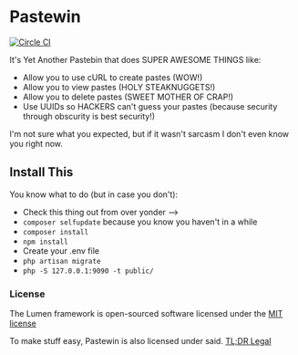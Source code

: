 # Pastewin

[![Circle CI](https://circleci.com/gh/afolson/lolbin/tree/master.svg?style=svg)](https://circleci.com/gh/afolson/lolbin/tree/master)

It's Yet Another Pastebin that does SUPER AWESOME THINGS like:

- Allow you to use cURL to create pastes (WOW!)
- Allow you to view pastes (HOLY STEAKNUGGETS!)
- Allow you to delete pastes (SWEET MOTHER OF CRAP!)
- Use UUIDs so HACKERS can't guess your pastes (because security through obscurity is best security!)

I'm not sure what you expected, but if it wasn't sarcasm I don't even know you right now.

## Install This

You know what to do (but in case you don't):

- Check this thing out from over yonder -->
- `composer selfupdate` because you know you haven't in a while
- `composer install`
- `npm install`
- Create your .env file
- `php artisan migrate`
- `php -S 127.0.0.1:9090 -t public/`

### License

The Lumen framework is open-sourced software licensed under the [MIT license](http://opensource.org/licenses/MIT)

To make stuff easy, Pastewin is also licensed under said. [TL;DR Legal](https://tldrlegal.com/license/mit-license)
